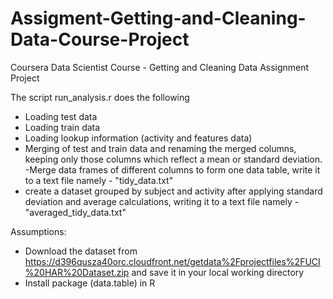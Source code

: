# Assigment-Getting-and-Cleaning-Data-Course-Project
Coursera Data Scientist Course - Getting and Cleaning Data Assignment Project

The script run_analysis.r does the following
-  Loading test data
- Loading train data
- Loading lookup information (activity and features data)
- Merging of test and train data and renaming the merged columns, keeping only those columns which reflect a mean or standard deviation.
-Merge data frames of different columns to form one data table, write it to a text file namely - "tidy_data.txt"
- create a dataset grouped by subject and activity after applying standard deviation and average calculations, writing it to a text file namely - "averaged_tidy_data.txt"

Assumptions: 
- Download the dataset from https://d396qusza40orc.cloudfront.net/getdata%2Fprojectfiles%2FUCI%20HAR%20Dataset.zip and save it in your local working directory
- Install package (data.table) in R
